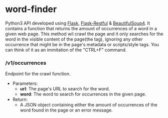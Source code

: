 # word-finder
Python3 API developed using [Flask](http://flask.pocoo.org/), [Flask-Restful](https://flask-restful.readthedocs.io/en/0.3.5/) &amp; [BeautifulSoup4](https://www.crummy.com/software/BeautifulSoup/). It contains a function that returns the amount of occurrences of a word in a given web page. This method wil crawl the page and it only searches for the word in the visible content of the page(the <body> tag), ignoring any other occurrence that might be in the page's metadata or scripts/style tags. You can think of it as an immitation of the "CTRL+F" command.

### /v1/occurrences
Endpoint for the crawl function.
- Parameters:
  - **url**: The page's URL to search for the word. 
  - **word**: The word to search for occurrences in the given page.
- Return:
  - A JSON object containing either the amount of occurrences of the word found in the page or an error message. 